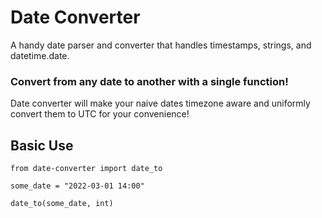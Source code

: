# Date Converter
A handy date parser and converter that handles timestamps, strings, and datetime.date.

### Convert from any date to another with a single function!
Date converter will make your naive dates timezone aware and uniformly convert them to UTC for your convenience!

## Basic Use

``` 
from date-converter import date_to

some_date = "2022-03-01 14:00"

date_to(some_date, int)
```
